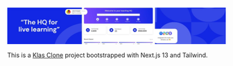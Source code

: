![header image](https://github.com/OgaDavid/klas/blob/main/screenshots/klas-bg.jpg?raw=true)

This is a [Klas Clone](https://tryklas.com/) project bootstrapped with Next.js 13 and Tailwind.

